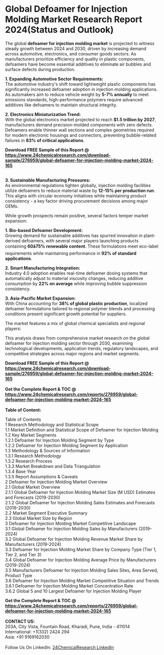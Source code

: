 <h1>Global Defoamer for Injection Molding Market Research Report 2024(Status and Outlook)</h1><p>The global <strong>defoamer for injection molding market</strong> is projected to witness steady growth between 2024 and 2030, driven by increasing demand across automotive, electronics, and consumer goods sectors. As manufacturers prioritize efficiency and quality in plastic components, defoamers have become essential additives to eliminate air bubbles and surface defects during production.</p><p><strong>1. Expanding Automotive Sector Requirements:</strong><br>
The automotive industry's shift toward lightweight plastic components has significantly increased defoamer adoption in injection molding applications. As automakers aim to reduce vehicle weight by <strong>5-7% annually</strong> to meet emissions standards, high-performance polymers require advanced additives like defoamers to maintain structural integrity.</p><p><strong>2. Electronics Miniaturization Trend:</strong><br>
With the global electronics market projected to reach <strong>$1.5 trillion by 2027</strong>, manufacturers demand precision-molded components with zero defects. Defoamers enable thinner wall sections and complex geometries required for modern electronic housings and connectors, preventing bubble-related failures in <strong>83% of critical applications</strong>.</p><div><b>Download FREE Sample of this Report @ 
            <a href="https://www.24chemicalresearch.com/download-sample/276959/global-defoamer-for-injection-molding-market-2024-165">
            https://www.24chemicalresearch.com/download-sample/276959/global-defoamer-for-injection-molding-market-2024-165</a></b></div><br><p><strong>3. Sustainable Manufacturing Pressures:</strong><br>
As environmental regulations tighten globally, injection molding facilities utilize defoamers to reduce material waste by <strong>12-15% per production run</strong>. This aligns with circular economy initiatives while maintaining product consistency - a key factor driving procurement decisions among major OEMs.</p><p>While growth prospects remain positive, several factors temper market expansion:</p><p><strong>1. Bio-based Defoamer Development:</strong><br>
Growing demand for sustainable additives has spurred innovation in plant-derived defoamers, with several major players launching products containing <strong>60â75% renewable content</strong>. These formulations meet eco-label requirements while maintaining performance in <strong>92% of standard applications</strong>.</p><p><strong>2. Smart Manufacturing Integration:</strong><br>
Industry 4.0 adoption enables real-time defoamer dosing systems that automatically adjust to material viscosity changes, reducing additive consumption by <strong>22% on average</strong> while improving bubble suppression consistency.</p><p><strong>3. Asia-Pacific Market Expansion:</strong><br>
With China accounting for <strong>38% of global plastic production</strong>, localized defoamer formulations tailored to regional polymer blends and processing conditions present significant growth potential for suppliers.</p><p>The market features a mix of global chemical specialists and regional players:</p><p>This analysis draws from comprehensive market research on the global defoamer for injection molding sector through 2030, examining technological developments, application trends, regulatory landscapes, and competitive strategies across major regions and market segments.</p><div><b>Download FREE Sample of this Report @ 
            <a href="https://www.24chemicalresearch.com/download-sample/276959/global-defoamer-for-injection-molding-market-2024-165">
            https://www.24chemicalresearch.com/download-sample/276959/global-defoamer-for-injection-molding-market-2024-165</a></b></div><br><div><b>Get the Complete Report & TOC @ 
            <a href="https://www.24chemicalresearch.com/reports/276959/global-defoamer-for-injection-molding-market-2024-165">
            https://www.24chemicalresearch.com/reports/276959/global-defoamer-for-injection-molding-market-2024-165</a></b></div><br>
            <b>Table of Content:</b><p>Table of Contents<br />
1 Research Methodology and Statistical Scope<br />
1.1 Market Definition and Statistical Scope of Defoamer for Injection Molding<br />
1.2 Key Market Segments<br />
1.2.1 Defoamer for Injection Molding Segment by Type<br />
1.2.2 Defoamer for Injection Molding Segment by Application<br />
1.3 Methodology & Sources of Information<br />
1.3.1 Research Methodology<br />
1.3.2 Research Process<br />
1.3.3 Market Breakdown and Data Triangulation<br />
1.3.4 Base Year<br />
1.3.5 Report Assumptions & Caveats<br />
2 Defoamer for Injection Molding Market Overview<br />
2.1 Global Market Overview<br />
2.1.1 Global Defoamer for Injection Molding Market Size (M USD) Estimates and Forecasts (2019-2030)<br />
2.1.2 Global Defoamer for Injection Molding Sales Estimates and Forecasts (2019-2030)<br />
2.2 Market Segment Executive Summary<br />
2.3 Global Market Size by Region<br />
3 Defoamer for Injection Molding Market Competitive Landscape<br />
3.1 Global Defoamer for Injection Molding Sales by Manufacturers (2019-2024)<br />
3.2 Global Defoamer for Injection Molding Revenue Market Share by Manufacturers (2019-2024)<br />
3.3 Defoamer for Injection Molding Market Share by Company Type (Tier 1, Tier 2, and Tier 3)<br />
3.4 Global Defoamer for Injection Molding Average Price by Manufacturers (2019-2024)<br />
3.5 Manufacturers Defoamer for Injection Molding Sales Sites, Area Served, Product Type<br />
3.6 Defoamer for Injection Molding Market Competitive Situation and Trends<br />
3.6.1 Defoamer for Injection Molding Market Concentration Rate<br />
3.6.2 Global 5 and 10 Largest Defoamer for Injection Molding Player</p><div><b>Get the Complete Report & TOC @ 
            <a href="https://www.24chemicalresearch.com/reports/276959/global-defoamer-for-injection-molding-market-2024-165">
            https://www.24chemicalresearch.com/reports/276959/global-defoamer-for-injection-molding-market-2024-165</a></b></div><br><b>CONTACT US:</b><br>
            203A, City Vista, Fountain Road, Kharadi, Pune, India - 411014<br>
            International: +1(332) 2424 294<br>
            Asia: +91 9169162030 <br><br>
            Follow Us On LinkedIn: <a href="https://www.linkedin.com/company/24chemicalresearch/">24ChemicalResearch LinkedIn</a>